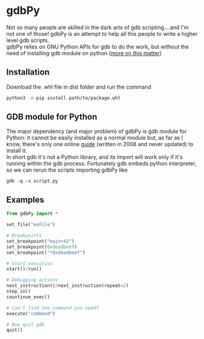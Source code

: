 # gdbPy
Not so many people are skilled in the dark arts of gdb scripting... and I'm not one of those!
gdbPy is an attempt to help all this people to write a higher level gdb scripts.<br>
gdbPy relies on GNU Python APIs for gdb to do the work, but without the need of installing gdb module on python ([more on this matter](#gdb-module-for-python))

## Installation
Download the .whl file in dist folder and run the command
```bash
python3 -m pip install path/to/package.whl
```

## GDB module for Python
The major dependency (and major problem) of gdbPy is gdb module for Python: it cannot be easily installed as a normal module but, as far as I know, there's only one online [guide](http://tromey.com/blog/?p=494) (written in 2008 and never updated) to install it.<br>
In short gdb it's not a Python library, and its import will work only if it's running within the gdb process.
Fortunately gdb embeds python interpreter, so we can rerun the scripts importing gdbPy like 
```
gdb -q -x script.py
```

## Examples
```python
from gdbPy import *

set_file("exFile")

# Breakpoints
set_breakpoint("main+42")
set_breakpoint(0xdeadbeef)
set_breakpoint("*0xdeadbeef")

# Start execution
start()/run()

# Debugging actions
next_instruction()/next_instruction(repeat=2)
step_in()
countinue_exec()

# Can't find the command you need?
execute("command")

# Now quit gdb
quit()
```